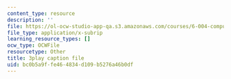 ```yaml
---
content_type: resource
description: ''
file: https://ol-ocw-studio-app-qa.s3.amazonaws.com/courses/6-004-computation-structures-spring-2017/bc0b5a9ffe464834d109b5276a46b0df_zZfr7Zqfqm4.srt
file_type: application/x-subrip
learning_resource_types: []
ocw_type: OCWFile
resourcetype: Other
title: 3play caption file
uid: bc0b5a9f-fe46-4834-d109-b5276a46b0df
---
```

